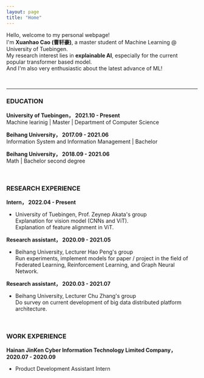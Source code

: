 ```yaml
---
layout: page
title: "Home"
---
```


Hello, welcome to my personal webpage!  
I'm **Xuanhao Cao (曹轩豪)**, a master student of Machine Learning @ University of Tuebingen.  
My research interest lies in **explainable AI**, especially for the current popular transformer based model.  
And I'm also very enthusiastic about the latest advance of ML!  

<br/>
<hr/>

### **EDUCATION**
**University of Tuebingen，      2021.10 - Present**    
Machine learinig | Master | Department of Computer Science 

**Beihang University，      2017.09 - 2021.06**    
Information System and Information Management | Bachelor


**Beihang University，      2018.09 - 2021.06**    
Math | Bachelor second degree


<br/>

### **RESEARCH EXPERIENCE**
**Intern，    2022.04 - Present**
* University of Tuebingen, Prof. Zeynep Akata's group     
Explanation for vision model (CNNs and ViT). \
Explanation of feature alignment in ViT.

**Research assistant，    2020.09 - 2021.05**
* Beihang University, Lecturer Hao Peng's group    
Run experiments, implement models for paper / project in the field of Federated Learning, Reinforcement Learning, and Graph Neural Network.

**Research assistant，     2020.03 - 2021.07**
* Beihang University, Lecturer Chu Zhang's group <br/>
Do survey on current development of big data distributed platform architecture.

<br/>

### **WORK EXPERIENCE**
**Hainan JinKen Cyber Information Technology Limited Company，       2020.07 - 2020.09** <br/>
* Product Development Assistant Intern



